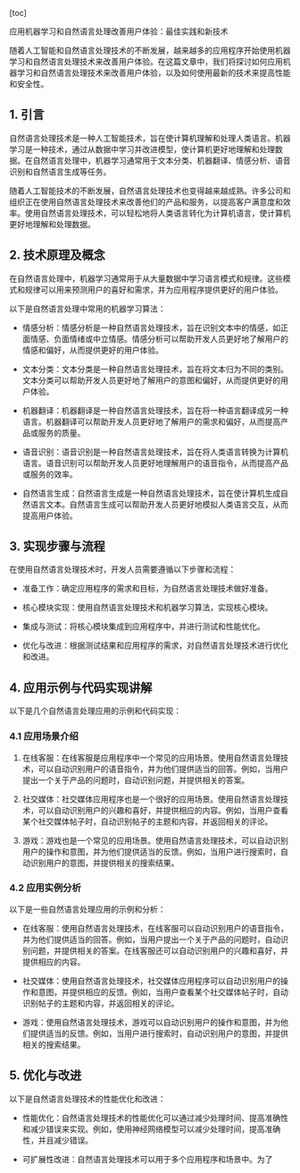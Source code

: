 
[toc]                    
                
                
应用机器学习和自然语言处理改善用户体验：最佳实践和新技术

随着人工智能和自然语言处理技术的不断发展，越来越多的应用程序开始使用机器学习和自然语言处理技术来改善用户体验。在这篇文章中，我们将探讨如何应用机器学习和自然语言处理技术来改善用户体验，以及如何使用最新的技术来提高性能和安全性。

## 1. 引言

自然语言处理技术是一种人工智能技术，旨在使计算机理解和处理人类语言。机器学习是一种技术，通过从数据中学习并改进模型，使计算机更好地理解和处理数据。在自然语言处理中，机器学习通常用于文本分类、机器翻译、情感分析、语音识别和自然语言生成等任务。

随着人工智能技术的不断发展，自然语言处理技术也变得越来越成熟。许多公司和组织正在使用自然语言处理技术来改善他们的产品和服务，以提高客户满意度和效率。使用自然语言处理技术，可以轻松地将人类语言转化为计算机语言，使计算机更好地理解和处理数据。

## 2. 技术原理及概念

在自然语言处理中，机器学习通常用于从大量数据中学习语言模式和规律。这些模式和规律可以用来预测用户的喜好和需求，并为应用程序提供更好的用户体验。

以下是自然语言处理中常用的机器学习算法：

- 情感分析：情感分析是一种自然语言处理技术，旨在识别文本中的情感，如正面情感、负面情绪或中立情感。情感分析可以帮助开发人员更好地了解用户的情感和偏好，从而提供更好的用户体验。

- 文本分类：文本分类是一种自然语言处理技术，旨在将文本归为不同的类别。文本分类可以帮助开发人员更好地了解用户的意图和偏好，从而提供更好的用户体验。

- 机器翻译：机器翻译是一种自然语言处理技术，旨在将一种语言翻译成另一种语言。机器翻译可以帮助开发人员更好地了解用户的需求和偏好，从而提高产品或服务的质量。

- 语音识别：语音识别是一种自然语言处理技术，旨在将人类语言转换为计算机语言。语音识别可以帮助开发人员更好地理解用户的语音指令，从而提高产品或服务的效率。

- 自然语言生成：自然语言生成是一种自然语言处理技术，旨在使计算机生成自然语言文本。自然语言生成可以帮助开发人员更好地模拟人类语言交互，从而提高用户体验。

## 3. 实现步骤与流程

在使用自然语言处理技术时，开发人员需要遵循以下步骤和流程：

- 准备工作：确定应用程序的需求和目标，为自然语言处理技术做好准备。

- 核心模块实现：使用自然语言处理技术和机器学习算法，实现核心模块。

- 集成与测试：将核心模块集成到应用程序中，并进行测试和性能优化。

- 优化与改进：根据测试结果和应用程序的需求，对自然语言处理技术进行优化和改进。

## 4. 应用示例与代码实现讲解

以下是几个自然语言处理应用的示例和代码实现：

### 4.1 应用场景介绍

1. 在线客服：在线客服是应用程序中一个常见的应用场景。使用自然语言处理技术，可以自动识别用户的语音指令，并为他们提供适当的回答。例如，当用户提出一个关于产品的问题时，自动识别问题，并提供相关的答案。

2. 社交媒体：社交媒体应用程序也是一个很好的应用场景。使用自然语言处理技术，可以自动识别用户的兴趣和喜好，并提供相应的内容。例如，当用户查看某个社交媒体帖子时，自动识别帖子的主题和内容，并返回相关的评论。

3. 游戏：游戏也是一个常见的应用场景。使用自然语言处理技术，可以自动识别用户的操作和意图，并为他们提供适当的反馈。例如，当用户进行搜索时，自动识别用户的意图，并提供相关的搜索结果。

### 4.2 应用实例分析

以下是一些自然语言处理应用的示例和分析：

- 在线客服：使用自然语言处理技术，在线客服可以自动识别用户的语音指令，并为他们提供适当的回答。例如，当用户提出一个关于产品的问题时，自动识别问题，并提供相关的答案。在线客服还可以自动识别用户的兴趣和喜好，并提供相应的内容。

- 社交媒体：使用自然语言处理技术，社交媒体应用程序可以自动识别用户的操作和意图，并提供相应的反馈。例如，当用户查看某个社交媒体帖子时，自动识别帖子的主题和内容，并返回相关的评论。

- 游戏：使用自然语言处理技术，游戏可以自动识别用户的操作和意图，并为他们提供适当的反馈。例如，当用户进行搜索时，自动识别用户的意图，并提供相关的搜索结果。

## 5. 优化与改进

以下是自然语言处理技术的性能优化和改进：

- 性能优化：自然语言处理技术的性能优化可以通过减少处理时间、提高准确性和减少错误来实现。例如，使用神经网络模型可以减少处理时间，提高准确性，并且减少错误。

- 可扩展性改进：自然语言处理技术可以用于多个应用程序和场景中。为了

